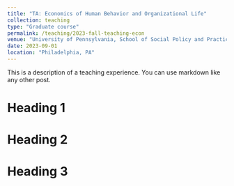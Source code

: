 ```yaml
---
title: "TA: Economics of Human Behavior and Organizational Life"
collection: teaching
type: "Graduate course"
permalink: /teaching/2023-fall-teaching-econ
venue: "University of Pennsylvania, School of Social Policy and Practice"
date: 2023-09-01
location: "Philadelphia, PA"
---
```


This is a description of a teaching experience. You can use markdown like any other post.

Heading 1
======

Heading 2
======

Heading 3
======
